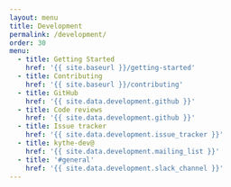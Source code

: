 ```yaml
---
layout: menu
title: Development
permalink: /development/
order: 30
menu:
  - title: Getting Started
    href: '{{ site.baseurl }}/getting-started'
  - title: Contributing
    href: '{{ site.baseurl }}/contributing'
  - title: GitHub
    href: '{{ site.data.development.github }}'
  - title: Code reviews
    href: '{{ site.data.development.github }}'
  - title: Issue tracker
    href: '{{ site.data.development.issue_tracker }}'
  - title: kythe-dev@
    href: '{{ site.data.development.mailing_list }}'
  - title: '#general'
    href: '{{ site.data.development.slack_channel }}'
---
```

